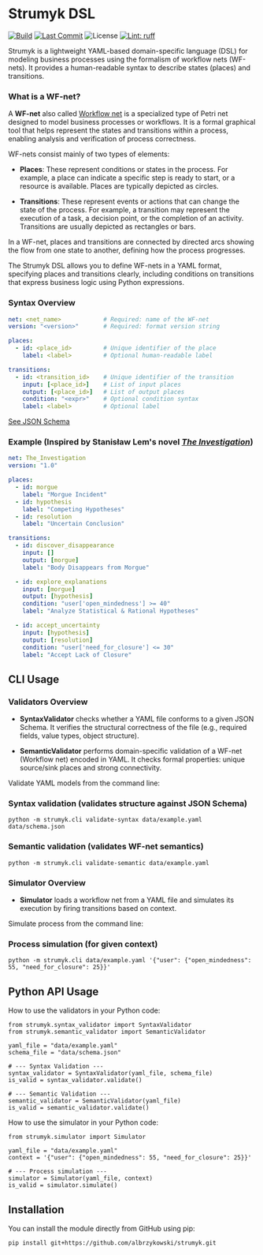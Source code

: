 # Strumyk DSL

[![Build](https://github.com/albrzykowski/strumyk/actions/workflows/tests.yaml/badge.svg)](https://github.com/albrzykowski/strumyk/actions/workflows/tests.yaml)
[![Last Commit](https://img.shields.io/github/last-commit/albrzykowski/strumyk)](https://github.com/albrzykowski/strumyk/commits/main)
![License](https://img.shields.io/github/license/albrzykowski/strumyk)
[![Lint: ruff](https://img.shields.io/badge/lint%20%3A-ruff-green)](https://github.com/albrzykowski/strumyk)

Strumyk is a lightweight YAML-based domain-specific language (DSL) for modeling business processes using the formalism of workflow nets (WF-nets). It provides a human-readable syntax to describe states (places) and transitions.

### What is a WF-net?

A **WF-net** also called [Workflow net](https://en.wikipedia.org/wiki/Petri_net) is a specialized type of Petri net designed to model business processes or workflows. It is a formal graphical tool that helps represent the states and transitions within a process, enabling analysis and verification of process correctness.

WF-nets consist mainly of two types of elements:

- **Places**: These represent conditions or states in the process. For example, a place can indicate a specific step is ready to start, or a resource is available. Places are typically depicted as circles.

- **Transitions**: These represent events or actions that can change the state of the process. For example, a transition may represent the execution of a task, a decision point, or the completion of an activity. Transitions are usually depicted as rectangles or bars.

In a WF-net, places and transitions are connected by directed arcs showing the flow from one state to another, defining how the process progresses.

The Strumyk DSL allows you to define WF-nets in a YAML format, specifying places and transitions clearly, including conditions on transitions that express business logic using Python expressions.


### Syntax Overview

```yaml
net: <net_name>            # Required: name of the WF-net
version: "<version>"       # Required: format version string

places:
  - id: <place_id>         # Unique identifier of the place
    label: <label>         # Optional human-readable label

transitions:
  - id: <transition_id>    # Unique identifier of the transition
    input: [<place_id>]    # List of input places
    output: [<place_id>]   # List of output places
    condition: "<expr>"    # Optional condition syntax
    label: <label>         # Optional label
```

[See JSON Schema](https://github.com/albrzykowski/strumyk/blob/main/data/schema.json)
 

### Example (Inspired by Stanisław Lem's novel [*The Investigation*](https://en.wikipedia.org/wiki/The_Investigation)) 

```yaml
net: The_Investigation
version: "1.0"

places:
  - id: morgue
    label: "Morgue Incident"
  - id: hypothesis
    label: "Competing Hypotheses"
  - id: resolution
    label: "Uncertain Conclusion"

transitions:
  - id: discover_disappearance
    input: []
    output: [morgue]
    label: "Body Disappears from Morgue"

  - id: explore_explanations
    input: [morgue]
    output: [hypothesis]
    condition: "user['open_mindedness'] >= 40"
    label: "Analyze Statistical & Rational Hypotheses"

  - id: accept_uncertainty
    input: [hypothesis]
    output: [resolution]
    condition: "user['need_for_closure'] <= 30"
    label: "Accept Lack of Closure"
```

## CLI Usage

### Validators Overview

- **SyntaxValidator** checks whether a YAML file conforms to a given JSON Schema. It verifies the structural correctness of the file (e.g., required fields, value types, object structure).

- **SemanticValidator** performs domain-specific validation of a WF-net (Workflow net) encoded in YAML. It checks formal properties: unique source/sink places and strong connectivity.

Validate YAML models from the command line:

### Syntax validation (validates structure against JSON Schema)

`python -m strumyk.cli validate-syntax data/example.yaml data/schema.json`

### Semantic validation (validates WF-net semantics)

`python -m strumyk.cli validate-semantic data/example.yaml`

### Simulator Overview

- **Simulator** loads a workflow net from a YAML file and simulates its execution by firing transitions based on context.

Simulate process from the command line:

### Process simulation (for given context)

`python -m strumyk.cli data/example.yaml '{"user": {"open_mindedness": 55, "need_for_closure": 25}}'`

## Python API Usage

How to use the validators in your Python code:

```
from strumyk.syntax_validator import SyntaxValidator
from strumyk.semantic_validator import SemanticValidator

yaml_file = "data/example.yaml"
schema_file = "data/schema.json"

# --- Syntax Validation ---
syntax_validator = SyntaxValidator(yaml_file, schema_file)
is_valid = syntax_validator.validate()

# --- Semantic Validation ---
semantic_validator = SemanticValidator(yaml_file)
is_valid = semantic_validator.validate()
```

How to use the simulator in your Python code:

```
from strumyk.simulator import Simulator

yaml_file = "data/example.yaml"
context = '{"user": {"open_mindedness": 55, "need_for_closure": 25}}'

# --- Process simulation ---
simulator = Simulator(yaml_file, context)
is_valid = simulator.simulate()
```

## Installation

You can install the module directly from GitHub using pip:

`pip install git+https://github.com/albrzykowski/strumyk.git`